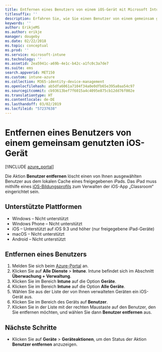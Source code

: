 ```yaml
---
title: Entfernen eines Benutzers von einem iOS-Gerät mit Microsoft Intune
titlesuffix: ''
description: Erfahren Sie, wie Sie einen Benutzer von einem gemeinsam genutzten iOS-Gerät mit Intune entfernen.
keywords: ''
author: ErikjeMS
ms.author: erikje
manager: dougeby
ms.date: 02/22/2018
ms.topic: conceptual
ms.prod: ''
ms.service: microsoft-intune
ms.technology: ''
ms.assetid: 2ea5941c-a69b-4e1c-b42c-a1fc0c3a7de7
ms.suite: ems
search.appverid: MET150
ms.custom: intune-azure
ms.collection: M365-identity-device-management
ms.openlocfilehash: ab5dfa6061a7104f34a0e0dfb65e395a0aa54c97
ms.sourcegitcommit: cb93613bef7f6015a4c4095e875cb12dd76f002e
ms.translationtype: HT
ms.contentlocale: de-DE
ms.lasthandoff: 03/02/2019
ms.locfileid: "57237638"
---
```

# <a name="remove-a-user-from-a-shared-ios-device"></a>Entfernen eines Benutzers von einem gemeinsam genutzten iOS-Gerät


[!INCLUDE [azure_portal](./includes/azure_portal.md)]

Die Aktion **Benutzer entfernen** löscht einen von Ihnen ausgewählten Benutzer aus dem lokalen Cache eines freigegebenen iPads. Das iPad muss mithilfe eines [iOS-Bildungsprofils](education-settings-configure-ios.md) zum Verwalten der iOS-App „Classroom“ eingerichtet sein. 

## <a name="supported-platforms"></a>Unterstützte Plattformen

- Windows – Nicht unterstützt
- Windows Phone – Nicht unterstützt
- iOS – Unterstützt auf iOS 9.3 und höher (nur freigegebene iPad-Geräte)
- macOS – Nicht unterstützt
- Android – Nicht unterstützt

## <a name="remove-a-user"></a>Entfernen eines Benutzers

1. Melden Sie sich beim [Azure-Portal](https://portal.azure.com) an.
2. Klicken Sie auf **Alle Dienste** > **Intune**. Intune befindet sich im Abschnitt **Überwachung + Verwaltung**.
3. Klicken Sie im Bereich **Intune** auf die Option **Geräte**.
4. Klicken Sie im Bereich **Intune** auf die Option **Alle Geräte**.
5. Wählen Sie aus der Liste der von Ihnen verwalteten Geräten ein iOS-Gerät aus.
6. Klicken Sie im Bereich des Geräts auf **Benutzer**.
7. Klicken Sie in der Liste mit der rechten Maustaste auf den Benutzer, den Sie entfernen möchten, und wählen Sie dann **Benutzer entfernen** aus.

## <a name="next-steps"></a>Nächste Schritte

- Klicken Sie auf **Geräte** > **Geräteaktionen**, um den Status der Aktion **Benutzer entfernen** anzuzeigen.

